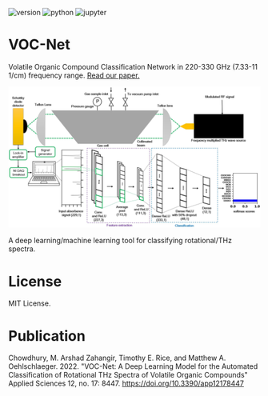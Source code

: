 ![version](https://img.shields.io/badge/Version-v1.0.0-blue.svg?style=plastic)
![python](https://img.shields.io/badge/Python-3776AB?style=for-the-badge&logo=python&logoColor=white)
![jupyter](https://img.shields.io/badge/Made%20with-Jupyter-orange?style=for-the-badge&logo=Jupyter)

# VOC-Net
Volatile Organic Compound Classification Network in 220-330 GHz (7.33-11 1/cm) frequency range.
[Read our paper.](https://www.mdpi.com/2076-3417/12/17/8447/htm)



<p align="center">
  <img width="750" src="imgs/VOC_Net Flowchart.JPG">
</p>

A deep learning/machine learning tool for classifying rotational/THz spectra.


# License

MIT License.

# Publication
Chowdhury, M. Arshad Zahangir, Timothy E. Rice, and Matthew A. Oehlschlaeger. 2022. "VOC-Net: A Deep Learning Model for the Automated Classification of Rotational THz Spectra of Volatile Organic Compounds" Applied Sciences 12, no. 17: 8447. https://doi.org/10.3390/app12178447
